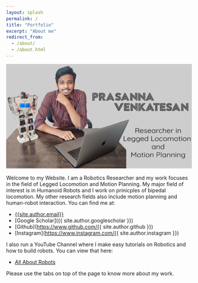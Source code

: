 ```yaml
---
layout: splash
permalink: /
title: "Portfolio"
excerpt: "About me"
redirect_from: 
  - /about/
  - /about.html
---
```


<img src="/images/welcomePic.jpg" alt="Welcome" />

Welcome to my Website. I am a Robotics Researcher and my work focuses in the field of Legged Locomotion and Motion Planning. My major field of interest is in Humanoid Robots and I work on prinicples of bipedal locomotion. My other research fields also include motion planning and human-robot interaction. You can find me at: 
* <i class="fa fa-fw fa-envelope" aria-hidden="true"></i> [{{site.author.email}}](mailto:{{site.author.email}})
* <i class="fas fa-fw fa-graduation-cap" aria-hidden="true"></i> [Google Scholar]({{ site.author.googlescholar }})
* <i class="fab fa-fw fa-github" aria-hidden="true"></i> [Github](https://www.github.com/{{ site.author.github }})
* <i class="fab fa-fw fa-instagram" aria-hidden="true"></i> [Instagram](https://www.instagram.com/{{ site.author.instagram }})

I also run a YouTube Channel where I make easy tutorials on Robotics and how to build robots. You can view that here:
* <i class="fab fa-youtube" aria-hidden="true"></i> [All About Robots]({{site.author.youtube}})

Please use the tabs on top of the page to know more about my work.


